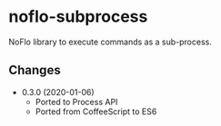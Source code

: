 # noflo-subprocess
NoFlo library to execute commands as a sub-process.

## Changes

* 0.3.0 (2020-01-06)
  - Ported to Process API
  - Ported from CoffeeScript to ES6
